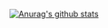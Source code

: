 [![Anurag's github stats](https://github-readme-stats.vercel.app/api?username=t-g-kim)](https://github.com/anuraghazra/github-readme-stats)
